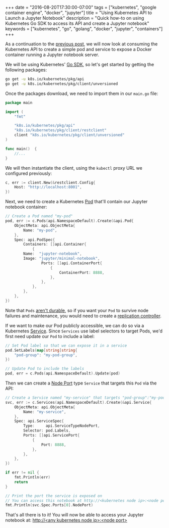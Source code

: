 +++
date = "2016-08-20T17:30:00-07:00"
tags = ["kubernetes", "google container engine", "docker", "jupyter"]
title = "Using Kubernetes API to Launch a Jupyter Notebook"
description = "Quick how-to on using Kubernetes Go SDK to access its API and create a Jupyter notebook"
keywords = ["kubernetes", "go", "golang", "docker", "jupyter", "containers"]
+++

As a continuation to the [previous post](/post/kubernetes-on-google-container-engine), we will now look at consuming the Kubernetes API to create a simple pod and service to expose a Docker container running a Jupyter notebook server.

We will be using Kubernetes' [Go SDK](https://github.com/kubernetes/kubernetes/tree/master/pkg/client/unversioned), so let's get started by getting the following packages:

```bash
go get -u k8s.io/kubernetes/pkg/api
go get -u k8s.io/kubernetes/pkg/client/unversioned
```

Once the packages download, we need to import them in our `main.go` file:

```Go
package main

import (
	"fmt"

	"k8s.io/kubernetes/pkg/api"
	"k8s.io/kubernetes/pkg/client/restclient"
	client "k8s.io/kubernetes/pkg/client/unversioned"
)

func main()  {
	//...
}
```

We will then instantiate the client, using the `kubectl` proxy URL we configured previously:

```Go
c, err := client.New(&restclient.Config{
	Host: "http://localhost:8001",
})
```

Next, we need to create a Kubernetes [Pod](http://kubernetes.io/docs/user-guide/pods/#what-is-a-pod) that'll contain our Jupyter notebook container:

```Go
// Create a Pod named "my-pod"
pod, err := c.Pods(api.NamespaceDefault).Create(&api.Pod{
	ObjectMeta: api.ObjectMeta{
		Name: "my-pod",
	},
	Spec: api.PodSpec{
		Containers: []api.Container{
			{
        Name:  "jupyter-notebook",
        Image: "jupyter/minimal-notebook",
				Ports: []api.ContainerPort{
					{
						ContainerPort: 8888,
					},
				},
			},
		},
	},
})
```

Note that `Pods` [aren't durable](http://kubernetes.io/docs/user-guide/pods/#durability-of-pods-or-lack-thereof), so if you want your `Pod` to survive node failures and maintenance, you would need to create a [replication controller](http://kubernetes.io/docs/user-guide/replication-controller/#what-is-a-replication-controller).

If we want to make our Pod publicly accessible, we can do so via a Kubernetes [Service](http://kubernetes.io/docs/user-guide/services/).  Since `Services` use label selectors to target Pods, we'd first need update our `Pod` to include a label:

```Go
// Set Pod label so that we can expose it in a service
pod.SetLabels(map[string]string{
	"pod-group": "my-pod-group",
})

// Update Pod to include the labels
pod, err = c.Pods(api.NamespaceDefault).Update(pod)
```

Then we can create a [Node Port](http://kubernetes.io/docs/user-guide/services/#type-nodeport) type `Service` that targets this `Pod` via the API:

```Go
// Create a Service named "my-service" that targets "pod-group":"my-pod-group"  
svc, err := c.Services(api.NamespaceDefault).Create(&api.Service{
	ObjectMeta: api.ObjectMeta{
		Name: "my-service",
	},
	Spec: api.ServiceSpec{
		Type:     api.ServiceTypeNodePort,
		Selector: pod.Labels,
		Ports: []api.ServicePort{
			{
				Port: 8888,
			},
		},
	},
})

if err != nil {
	fmt.Println(err)
	return
}

// Print the port the service is exposed on
// You can access this notebook at http://<kubernetes node ip>:<node port>
fmt.Println(svc.Spec.Ports[0].NodePort)
```

That's all there is to it! You will now be able to access your Jupyter notebook at: [http://&lt;any kubernetes node ip&gt;:&lt;node port&gt;](#)
